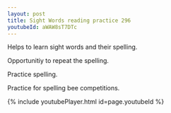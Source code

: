 ```yaml
---
layout: post
title: Sight Words reading practice 296
youtubeId: aWAW8sT7DTc
---
```

 
 
Helps to learn sight words and their spelling.

Opportunitiy to repeat the spelling. 

Practice spelling. 
 
Practice for spelling bee competitions. 
 
{% include youtubePlayer.html id=page.youtubeId %}
 
 
